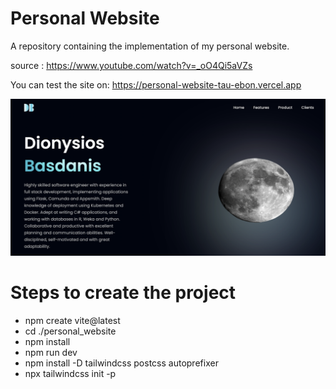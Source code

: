 # Personal Website

A repository containing the implementation of my personal website.

source : https://www.youtube.com/watch?v=_oO4Qi5aVZs

You can test the site on: https://personal-website-tau-ebon.vercel.app

![alt text](https://github.com/dbasdanis/personal_website/blob/main/personal_website/app.png?raw=true)
# Steps to create the project

- npm create vite@latest
- cd ./personal_website
- npm install
- npm run dev
- npm install -D tailwindcss postcss autoprefixer
- npx tailwindcss init -p

